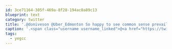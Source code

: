 ```yaml
---
id: 3ce71164-305f-469a-8f28-194ac0a89c13
blueprint: text
category: twitter
title: '.@doniveson @Uber_Edmonton So happy to see common sense prevail on this. Uber is such an asset to transport options in the city. #yegcc'
caption: '.<span class="username username_linked">@<a href="https://twitter.com/doniveson" title="Don Iveson">doniveson</a></span> @Uber_Edmonton So happy to see common sense prevail on this. Uber is such an asset to transport options in the city. <span class="hashtag hashtag_local">#<a href="http://tweettemp.darylchymko.ca/?tag=yegcc">yegcc</a>'
tags:
  - yegcc
---
```

